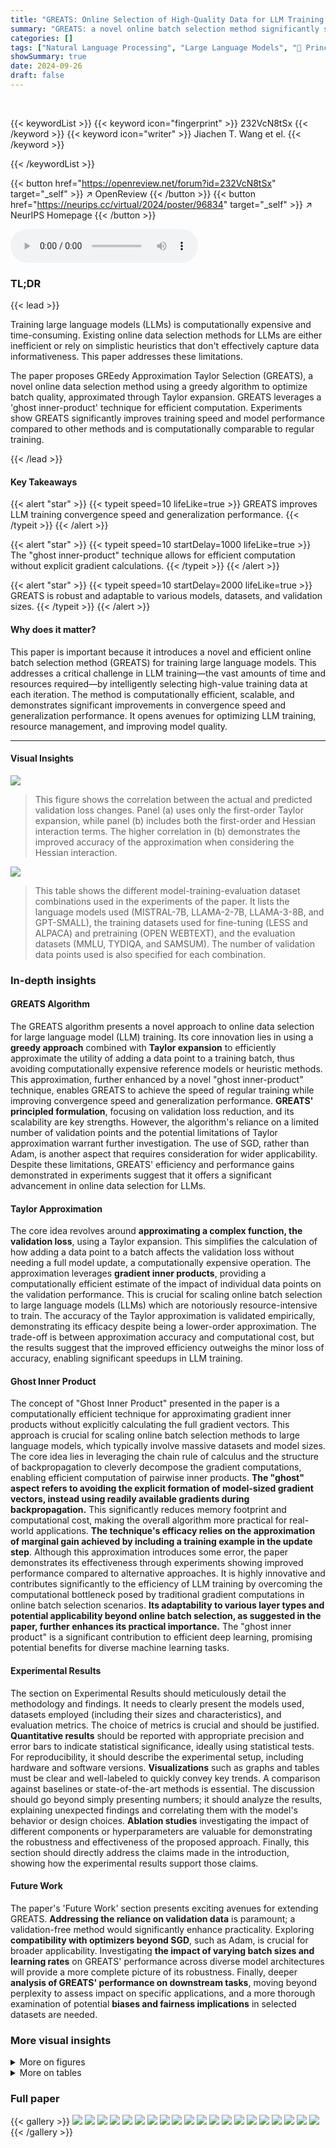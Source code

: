 ```yaml
---
title: "GREATS: Online Selection of High-Quality Data for LLM Training in Every Iteration"
summary: "GREATS: a novel online batch selection method significantly speeds up LLM training by greedily selecting high-quality data batches in every iteration, improving both convergence and generalization per..."
categories: []
tags: ["Natural Language Processing", "Large Language Models", "🏢 Princeton University",]
showSummary: true
date: 2024-09-26
draft: false
---
```


<br>

{{< keywordList >}}
{{< keyword icon="fingerprint" >}} 232VcN8tSx {{< /keyword >}}
{{< keyword icon="writer" >}} Jiachen T. Wang et el. {{< /keyword >}}
 
{{< /keywordList >}}

{{< button href="https://openreview.net/forum?id=232VcN8tSx" target="_self" >}}
↗ OpenReview
{{< /button >}}
{{< button href="https://neurips.cc/virtual/2024/poster/96834" target="_self" >}}
↗ NeurIPS Homepage
{{< /button >}}


<audio controls>
    <source src="https://ai-paper-reviewer.com/232VcN8tSx/podcast.wav" type="audio/wav">
    Your browser does not support the audio element.
</audio>


### TL;DR


{{< lead >}}

Training large language models (LLMs) is computationally expensive and time-consuming.  Existing online data selection methods for LLMs are either inefficient or rely on simplistic heuristics that don't effectively capture data informativeness.  This paper addresses these limitations.

The paper proposes GREedy Approximation Taylor Selection (GREATS), a novel online data selection method using a greedy algorithm to optimize batch quality, approximated through Taylor expansion.  GREATS leverages a 'ghost inner-product' technique for efficient computation. Experiments show GREATS significantly improves training speed and model performance compared to other methods and is computationally comparable to regular training.

{{< /lead >}}


#### Key Takeaways

{{< alert "star" >}}
{{< typeit speed=10 lifeLike=true >}} GREATS improves LLM training convergence speed and generalization performance. {{< /typeit >}}
{{< /alert >}}

{{< alert "star" >}}
{{< typeit speed=10 startDelay=1000 lifeLike=true >}} The "ghost inner-product" technique allows for efficient computation without explicit gradient calculations. {{< /typeit >}}
{{< /alert >}}

{{< alert "star" >}}
{{< typeit speed=10 startDelay=2000 lifeLike=true >}} GREATS is robust and adaptable to various models, datasets, and validation sizes. {{< /typeit >}}
{{< /alert >}}

#### Why does it matter?
This paper is important because it introduces a novel and efficient online batch selection method (GREATS) for training large language models. This addresses a critical challenge in LLM training—the vast amounts of time and resources required—by intelligently selecting high-value training data at each iteration.  The method is computationally efficient, scalable, and demonstrates significant improvements in convergence speed and generalization performance.  It opens avenues for optimizing LLM training, resource management, and improving model quality.

------
#### Visual Insights



![](https://ai-paper-reviewer.com/232VcN8tSx/figures_5_1.jpg)

> This figure shows the correlation between the actual and predicted validation loss changes.  Panel (a) uses only the first-order Taylor expansion, while panel (b) includes both the first-order and Hessian interaction terms. The higher correlation in (b) demonstrates the improved accuracy of the approximation when considering the Hessian interaction.





![](https://ai-paper-reviewer.com/232VcN8tSx/tables_4_1.jpg)

> This table shows the different model-training-evaluation dataset combinations used in the experiments of the paper.  It lists the language models used (MISTRAL-7B, LLAMA-2-7B, LLAMA-3-8B, and GPT-SMALL), the training datasets used for fine-tuning (LESS and ALPACA) and pretraining (OPEN WEBTEXT), and the evaluation datasets (MMLU, TYDIQA, and SAMSUM). The number of validation data points used is also specified for each combination.





### In-depth insights


#### GREATS Algorithm
The GREATS algorithm presents a novel approach to online data selection for large language model (LLM) training.  Its core innovation lies in using a **greedy approach** combined with **Taylor expansion** to efficiently approximate the utility of adding a data point to a training batch, thus avoiding computationally expensive reference models or heuristic methods.  This approximation, further enhanced by a novel "ghost inner-product" technique, enables GREATS to achieve the speed of regular training while improving convergence speed and generalization performance.  **GREATS' principled formulation**, focusing on validation loss reduction, and its scalability are key strengths. However, the algorithm's reliance on a limited number of validation points and the potential limitations of Taylor approximation warrant further investigation.  The use of SGD, rather than Adam, is another aspect that requires consideration for wider applicability. Despite these limitations, GREATS' efficiency and performance gains demonstrated in experiments suggest that it offers a significant advancement in online data selection for LLMs.

#### Taylor Approximation
The core idea revolves around **approximating a complex function, the validation loss**, using a Taylor expansion. This simplifies the calculation of how adding a data point to a batch affects the validation loss without needing a full model update, a computationally expensive operation.  The approximation leverages **gradient inner products**, providing a computationally efficient estimate of the impact of individual data points on the validation performance.  This is crucial for scaling online batch selection to large language models (LLMs) which are notoriously resource-intensive to train.  The accuracy of the Taylor approximation is validated empirically, demonstrating its efficacy despite being a lower-order approximation.  The trade-off is between approximation accuracy and computational cost, but the results suggest that the improved efficiency outweighs the minor loss of accuracy, enabling significant speedups in LLM training.

#### Ghost Inner Product
The concept of "Ghost Inner Product" presented in the paper is a computationally efficient technique for approximating gradient inner products without explicitly calculating the full gradient vectors. This approach is crucial for scaling online batch selection methods to large language models, which typically involve massive datasets and model sizes. The core idea lies in leveraging the chain rule of calculus and the structure of backpropagation to cleverly decompose the gradient computations, enabling efficient computation of pairwise inner products. **The "ghost" aspect refers to avoiding the explicit formation of model-sized gradient vectors, instead using readily available gradients during backpropagation.**  This significantly reduces memory footprint and computational cost, making the overall algorithm more practical for real-world applications. **The technique's efficacy relies on the approximation of marginal gain achieved by including a training example in the update step**.  Although this approximation introduces some error, the paper demonstrates its effectiveness through experiments showing improved performance compared to alternative approaches. It is highly innovative and contributes significantly to the efficiency of LLM training by overcoming the computational bottleneck posed by traditional gradient computations in online batch selection scenarios.  **Its adaptability to various layer types and potential applicability beyond online batch selection, as suggested in the paper, further enhances its practical importance.** The "ghost inner product" is a significant contribution to efficient deep learning, promising potential benefits for diverse machine learning tasks.

#### Experimental Results
The section on Experimental Results should meticulously detail the methodology and findings.  It needs to clearly present the models used, datasets employed (including their sizes and characteristics), and evaluation metrics. The choice of metrics is crucial and should be justified.  **Quantitative results** should be reported with appropriate precision and error bars to indicate statistical significance, ideally using statistical tests.  For reproducibility, it should describe the experimental setup, including hardware and software versions.  **Visualizations** such as graphs and tables must be clear and well-labeled to quickly convey key trends. A comparison against baselines or state-of-the-art methods is essential. The discussion should go beyond simply presenting numbers; it should analyze the results, explaining unexpected findings and correlating them with the model's behavior or design choices.  **Ablation studies** investigating the impact of different components or hyperparameters are valuable for demonstrating the robustness and effectiveness of the proposed approach. Finally, this section should directly address the claims made in the introduction, showing how the experimental results support those claims.

#### Future Work
The paper's 'Future Work' section presents exciting avenues for extending GREATS.  **Addressing the reliance on validation data** is paramount; a validation-free method would significantly enhance practicality.  Exploring **compatibility with optimizers beyond SGD**, such as Adam, is crucial for broader applicability.  Investigating **the impact of varying batch sizes and learning rates** on GREATS' performance across diverse model architectures will provide a more complete picture of its robustness.  Finally, deeper **analysis of GREATS' performance on downstream tasks**, moving beyond perplexity to assess impact on specific applications, and a more thorough examination of potential **biases and fairness implications** in selected datasets are needed.


### More visual insights

<details>
<summary>More on figures
</summary>


![](https://ai-paper-reviewer.com/232VcN8tSx/figures_8_1.jpg)

> This figure displays the validation and test perplexity curves for several online batch selection methods across various settings. The x-axis represents training steps, and the y-axis represents perplexity.  Each subplot shows results for a different model, task, or validation data size.  The figure highlights the faster convergence and better generalization performance of GREATS (the proposed method) compared to other methods, particularly for smaller validation set sizes.  The exclusion of SBERT and RHOLoss is noted due to high computational cost.


![](https://ai-paper-reviewer.com/232VcN8tSx/figures_8_2.jpg)

> This figure shows the effect of the number of validation data points on GREATS' performance in both fine-tuning and pre-training settings.  Subfigures (a) and (b) demonstrate that even with a small number of validation points (2 or 3), GREATS still significantly improves the validation and test perplexity compared to regular training during the fine-tuning process. Subfigures (c) and (d) illustrate GREATS' effectiveness in pre-training a GPT-2 model, showing that even in this setting, it offers better performance than regular training.


![](https://ai-paper-reviewer.com/232VcN8tSx/figures_17_1.jpg)

> This figure displays the validation and test perplexity over training steps for different online batch selection methods applied to the MMLU benchmark.  Two specific subjects within MMLU are examined: sociology and US foreign policy.  The purpose is to demonstrate how GREATS compares to alternative online batch selection methods (Regular, GradNorm, MaxLoss, SBERT, RHOLoss) in terms of convergence speed and generalization performance. The results show that GREATS converges more quickly and achieves lower perplexity than other methods.


![](https://ai-paper-reviewer.com/232VcN8tSx/figures_17_2.jpg)

> The figure shows the performance of different online batch selection methods (GREATS, Regular, GradNorm, MaxLoss) on various tasks (MMLU, TYDIQA, SAMSUM). It compares the validation and test perplexity over training steps, highlighting GREATS's faster convergence and improved generalization.


</details>




<details>
<summary>More on tables
</summary>


![](https://ai-paper-reviewer.com/232VcN8tSx/tables_7_1.jpg)
> This table presents the experimental setup used in the paper, including the language models, training datasets, evaluation datasets, and the number of validation data points used for each experiment.  The table shows four different model-training-evaluation setups used to evaluate the proposed GREATS algorithm. The models evaluated include LLAMA-2-7B, MISTRAL-7B, LLAMA-3-8B, and GPT-SMALL. The training datasets used are LESS and ALPACA. The evaluation datasets include MMLU, TYDIQA, SAMSUM, and OPENWEBTEXT. The number of validation data points used varies from 5 to 16 depending on the specific experiment. This information is crucial for understanding the scope and reproducibility of the experimental results presented in the paper.

![](https://ai-paper-reviewer.com/232VcN8tSx/tables_7_2.jpg)
> This table shows different model-training-evaluation dataset combinations used in the paper's experiments.  It lists the specific large language models (LLMs) used (Llama-2-7B, Mistral-7B, Llama-3-8B), the training datasets employed (LESS, Alpaca), the evaluation datasets used (MMLU, TYDIQA, SAMSUM), and the number of validation data points for each combination.  These combinations are used to comprehensively evaluate the GREATS algorithm's performance across various language modeling tasks and conditions.

![](https://ai-paper-reviewer.com/232VcN8tSx/tables_9_1.jpg)
> This table presents the accuracy results of different online batch selection methods on two benchmark datasets: MMLU (Multitask Language Understanding) and TYDIQA (Typologically Diverse Information-Seeking Question Answering).  The MMLU results show the average accuracy across 9 randomly selected subjects, while TYDIQA provides a single accuracy score.  The table allows comparison of the performance of GREATS against baseline methods such as Regular training, GradNorm, and MaxLoss, highlighting the improvement in accuracy achieved by GREATS.

![](https://ai-paper-reviewer.com/232VcN8tSx/tables_9_2.jpg)
> This table compares the efficiency of different implementations of the GREATS algorithm in terms of throughput (training data points processed per second).  It contrasts the performance of GREATS using the 'ghost inner-product' technique, a direct implementation of GREATS, and a direct implementation of GradNorm. The 'ghost inner-product' method is shown to be significantly faster, nearly matching the speed of regular training. The direct implementations are considerably slower due to the computation of per-sample gradients.

</details>




### Full paper

{{< gallery >}}
<img src="https://ai-paper-reviewer.com/232VcN8tSx/1.png" class="grid-w50 md:grid-w33 xl:grid-w25" />
<img src="https://ai-paper-reviewer.com/232VcN8tSx/2.png" class="grid-w50 md:grid-w33 xl:grid-w25" />
<img src="https://ai-paper-reviewer.com/232VcN8tSx/3.png" class="grid-w50 md:grid-w33 xl:grid-w25" />
<img src="https://ai-paper-reviewer.com/232VcN8tSx/4.png" class="grid-w50 md:grid-w33 xl:grid-w25" />
<img src="https://ai-paper-reviewer.com/232VcN8tSx/5.png" class="grid-w50 md:grid-w33 xl:grid-w25" />
<img src="https://ai-paper-reviewer.com/232VcN8tSx/6.png" class="grid-w50 md:grid-w33 xl:grid-w25" />
<img src="https://ai-paper-reviewer.com/232VcN8tSx/7.png" class="grid-w50 md:grid-w33 xl:grid-w25" />
<img src="https://ai-paper-reviewer.com/232VcN8tSx/8.png" class="grid-w50 md:grid-w33 xl:grid-w25" />
<img src="https://ai-paper-reviewer.com/232VcN8tSx/9.png" class="grid-w50 md:grid-w33 xl:grid-w25" />
<img src="https://ai-paper-reviewer.com/232VcN8tSx/10.png" class="grid-w50 md:grid-w33 xl:grid-w25" />
<img src="https://ai-paper-reviewer.com/232VcN8tSx/11.png" class="grid-w50 md:grid-w33 xl:grid-w25" />
<img src="https://ai-paper-reviewer.com/232VcN8tSx/12.png" class="grid-w50 md:grid-w33 xl:grid-w25" />
<img src="https://ai-paper-reviewer.com/232VcN8tSx/13.png" class="grid-w50 md:grid-w33 xl:grid-w25" />
<img src="https://ai-paper-reviewer.com/232VcN8tSx/14.png" class="grid-w50 md:grid-w33 xl:grid-w25" />
<img src="https://ai-paper-reviewer.com/232VcN8tSx/15.png" class="grid-w50 md:grid-w33 xl:grid-w25" />
<img src="https://ai-paper-reviewer.com/232VcN8tSx/16.png" class="grid-w50 md:grid-w33 xl:grid-w25" />
<img src="https://ai-paper-reviewer.com/232VcN8tSx/17.png" class="grid-w50 md:grid-w33 xl:grid-w25" />
<img src="https://ai-paper-reviewer.com/232VcN8tSx/18.png" class="grid-w50 md:grid-w33 xl:grid-w25" />
<img src="https://ai-paper-reviewer.com/232VcN8tSx/19.png" class="grid-w50 md:grid-w33 xl:grid-w25" />
<img src="https://ai-paper-reviewer.com/232VcN8tSx/20.png" class="grid-w50 md:grid-w33 xl:grid-w25" />
{{< /gallery >}}